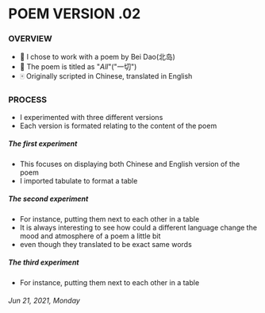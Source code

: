 
# POEM VERSION .02

### OVERVIEW

* 🎲 I chose to work with a poem by Bei Dao(北岛)
* 📜 The poem is titled as "*All*"("一切")
* 🀄️ Originally scripted in Chinese, translated in English

### PROCESS
- I experimented with three different versions
- Each version is formated relating to the content of the poem

##### The first experiment
- This focuses on displaying both Chinese and English version of the poem
- I imported tabulate to format a table

##### The second experiment
- For instance, putting them next to each other in a table
- It is always interesting to see how could a different language change the mood and atmosphere of a poem a little bit
- even though they translated to be exact same words

##### The third experiment
- For instance, putting them next to each other in a table


###### *Jun 21, 2021, Monday*
